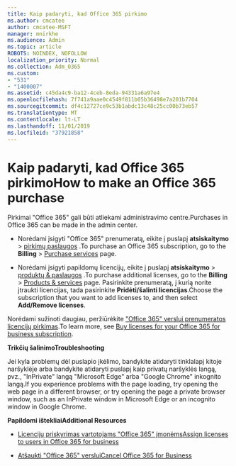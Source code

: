 ```yaml
---
title: Kaip padaryti, kad Office 365 pirkimo
ms.author: cmcatee
author: cmcatee-MSFT
manager: mnirkhe
ms.audience: Admin
ms.topic: article
ROBOTS: NOINDEX, NOFOLLOW
localization_priority: Normal
ms.collection: Adm_O365
ms.custom:
- "531"
- "1400007"
ms.assetid: c45da4c9-ba12-4ceb-8eda-94331a6a97e4
ms.openlocfilehash: 7f741a9aae0c4549f811b05b36498e7a201b7704
ms.sourcegitcommit: df4c12727ce9c53b1abdc13c48c25cc00b73eb57
ms.translationtype: MT
ms.contentlocale: lt-LT
ms.lasthandoff: 11/01/2019
ms.locfileid: "37921858"
---
```

# <a name="how-to-make-an-office-365-purchase"></a><span data-ttu-id="464e2-102">Kaip padaryti, kad Office 365 pirkimo</span><span class="sxs-lookup"><span data-stu-id="464e2-102">How to make an Office 365 purchase</span></span>

<span data-ttu-id="464e2-103">Pirkimai "Office 365" gali būti atliekami administravimo centre.</span><span class="sxs-lookup"><span data-stu-id="464e2-103">Purchases in Office 365 can be made in the admin center.</span></span>
  
- <span data-ttu-id="464e2-104">Norėdami įsigyti "Office 365" prenumeratą, eikite į puslapį **atsiskaitymo** \> [pirkimų paslaugos](https://go.microsoft.com/fwlink/p/?linkid=868433) .</span><span class="sxs-lookup"><span data-stu-id="464e2-104">To purchase an Office 365 subscription, go to the **Billing** \> [Purchase services](https://go.microsoft.com/fwlink/p/?linkid=868433) page.</span></span>

- <span data-ttu-id="464e2-105">Norėdami įsigyti papildomų licencijų, eikite į puslapį **atsiskaitymo** \> [produktų & paslaugos](https://go.microsoft.com/fwlink/p/?linkid=842054) .</span><span class="sxs-lookup"><span data-stu-id="464e2-105">To purchase additional licenses, go to the **Billing** \> [Products & services](https://go.microsoft.com/fwlink/p/?linkid=842054) page.</span></span> <span data-ttu-id="464e2-106">Pasirinkite prenumeratą, į kurią norite įtraukti licencijas, tada pasirinkite **Pridėti/šalinti licencijas**.</span><span class="sxs-lookup"><span data-stu-id="464e2-106">Choose the subscription that you want to add licenses to, and then select **Add/Remove licenses**.</span></span>
  
<span data-ttu-id="464e2-107">Norėdami sužinoti daugiau, peržiūrėkite ["Office 365" verslui prenumeratos licencijų pirkimas](https://docs.microsoft.com/office365/admin/subscriptions-and-billing/buy-licenses).</span><span class="sxs-lookup"><span data-stu-id="464e2-107">To learn more, see [Buy licenses for your Office 365 for business subscription](https://docs.microsoft.com/office365/admin/subscriptions-and-billing/buy-licenses).</span></span>

<span data-ttu-id="464e2-108">**Trikčių šalinimo**</span><span class="sxs-lookup"><span data-stu-id="464e2-108">**Troubleshooting**</span></span>

<span data-ttu-id="464e2-109">Jei kyla problemų dėl puslapio įkėlimo, bandykite atidaryti tinklalapį kitoje naršyklėje arba bandykite atidaryti puslapį kaip privatų naršyklės langą, pvz., "InPrivate" langą "Microsoft Edge" arba "Google Chrome" inkognito langą.</span><span class="sxs-lookup"><span data-stu-id="464e2-109">If you experience problems with the page loading, try opening the web page in a different browser, or try opening the page a private browser window, such as an InPrivate window in Microsoft Edge or an incognito window in Google Chrome.</span></span> 

<span data-ttu-id="464e2-110">**Papildomi ištekliai**</span><span class="sxs-lookup"><span data-stu-id="464e2-110">**Additional Resources**</span></span>
  
- [<span data-ttu-id="464e2-111">Licencijų priskyrimas vartotojams "Office 365" įmonėms</span><span class="sxs-lookup"><span data-stu-id="464e2-111">Assign licenses to users in Office 365 for business</span></span>](https://docs.microsoft.com/office365/admin/subscriptions-and-billing/assign-licenses-to-users)

- [<span data-ttu-id="464e2-112">Atšaukti "Office 365" verslui</span><span class="sxs-lookup"><span data-stu-id="464e2-112">Cancel Office 365 for Business</span></span>](https://docs.microsoft.com/office365/admin/subscriptions-and-billing/cancel-your-subscription)